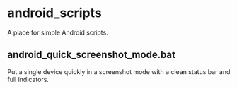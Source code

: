 # android_scripts
A place for simple Android scripts.

## android_quick_screenshot_mode.bat
Put a single device quickly in a screenshot mode with a clean status bar and full indicators.
